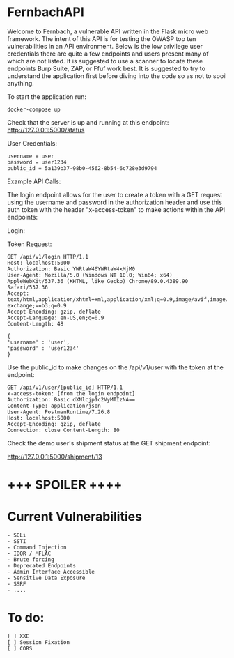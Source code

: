 # FernbachAPI
Welcome to Fernbach, a vulnerable API written in the Flask micro web framework. The intent of this API is for testing the OWASP top ten vulnerabilities in an API environment. Below is the low privilege user credentials there are quite a few endpoints and users present many of which are not listed. It is suggested to use a scanner to locate these endpoints Burp Suite, ZAP, or Ffuf work best. It is suggested to try to understand the application first before diving into the code so as not to spoil anything.

To start the application run:
```
docker-compose up
```
Check that the server is up and running at this endpoint:
http://127.0.0.1:5000/status

User Credentials:
```
username = user 
password = user1234 
public_id = 5a139b37-98b0-4562-8b54-6c728e3d9794
```
Example API Calls:

The login endpoint allows for the user to create a token with a GET request using the username and password in the authorization header and use this auth token with the header "x-access-token" to make actions within the API endpoints:

Login:

Token Request:
```
GET /api/v1/login HTTP/1.1 
Host: localhost:5000 
Authorization: Basic YWRtaW46YWRtaW4xMjM0 
User-Agent: Mozilla/5.0 (Windows NT 10.0; Win64; x64) AppleWebKit/537.36 (KHTML, like Gecko) Chrome/89.0.4389.90 Safari/537.36 
Accept: text/html,application/xhtml+xml,application/xml;q=0.9,image/avif,image/webp,image/apng,/;q=0.8,application/signed-exchange;v=b3;q=0.9
Accept-Encoding: gzip, deflate
Accept-Language: en-US,en;q=0.9
Content-Length: 48

{ 
'username' : 'user', 
'password' : 'user1234' 
}
```
Use the public_id to make changes on the /api/v1/user with the token at the endpoint:
```
GET /api/v1/user/[public_id] HTTP/1.1
x-access-token: [from the login endpoint]
Authorization: Basic dXNlcjp1c2VyMTIzNA==
Content-Type: application/json
User-Agent: PostmanRuntime/7.26.8
Host: localhost:5000
Accept-Encoding: gzip, deflate
Connection: close Content-Length: 80
```
Check the demo user's shipment status at the GET shipment endpoint:

http://127.0.0.1:5000/shipment/13

# +++ SPOILER ++++
# Current Vulnerabilities
```
- SQLi
- SSTI
- Command Injection
- IDOR / MFLAC
- Brute forcing
- Deprecated Endpoints
- Admin Interface Accessible
- Sensitive Data Exposure
- SSRF
- ....
```
# To do:
```
[ ] XXE
[ ] Session Fixation
[ ] CORS
``` 
